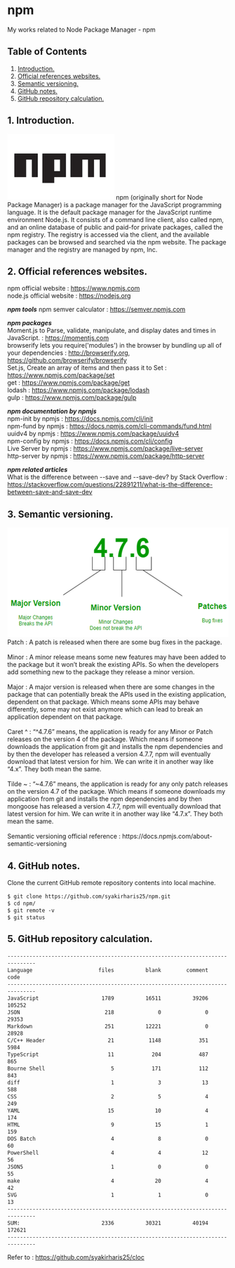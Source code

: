 # npm
My works related to Node Package Manager - npm

## Table of Contents
1. [Introduction.](#introduction)
2. [Official references websites.](#references)
3. [Semantic versioning.](#versioning)
4. [GitHub notes.](#github)
5. [GitHub repository calculation.](#calculation)

<a name="introduction"></a>
## 1. Introduction.
<img src="npm.png" height="150"> 
npm (originally short for Node Package Manager) is a package manager for the JavaScript programming language. It is the default package manager for the JavaScript runtime environment Node.js. It consists of a command line client, also called npm, and an online database of public and paid-for private packages, called the npm registry. The registry is accessed via the client, and the available packages can be browsed and searched via the npm website. The package manager and the registry are managed by npm, Inc.

<a name="references"></a>
## 2. Official references websites. <br />
npm official website : https://www.npmjs.com <br />
node.js official website : https://nodejs.org <br />

**_npm tools_**
npm semver calculator : https://semver.npmjs.com <br />

**_npm packages_** <br />
Moment.js to Parse, validate, manipulate, and display dates and times in JavaScript. : https://momentjs.com <br />
browserify lets you require('modules') in the browser by bundling up all of your dependencies : http://browserify.org, https://github.com/browserify/browserify <br />
Set.js, Create an array of items and then pass it to Set : https://www.npmjs.com/package/set <br />
get : https://www.npmjs.com/package/get <br />
lodash : https://www.npmjs.com/package/lodash <br />
gulp : https://www.npmjs.com/package/gulp <br />

**_npm documentation by npmjs_** <br />
npm-init by npmjs : https://docs.npmjs.com/cli/init <br />
npm-fund by npmjs : https://docs.npmjs.com/cli-commands/fund.html <br />
uuidv4 by npmjs : https://www.npmjs.com/package/uuidv4 <br />
npm-config by npmjs : https://docs.npmjs.com/cli/config <br />
Live Server by npmjs : https://www.npmjs.com/package/live-server <br />
http-server by npmjs : https://www.npmjs.com/package/http-server <br />

**_npm related articles_** <br />
What is the difference between --save and --save-dev? by Stack Overflow : https://stackoverflow.com/questions/22891211/what-is-the-difference-between-save-and-save-dev <br />

<a name="versioning"></a>
## 3. Semantic versioning.
<img src="version.png" height="250"> 
Patch : A patch is released when there are some bug fixes in the package.
<br /><br />
Minor : A minor release means some new features may have been added to the package but it won’t break the existing APIs. So when the developers add something new to the package they release a minor version.
<br /><br />
Major : A major version is released when there are some changes in the package that can potentially break the APIs used in the existing application, dependent on that package. Which means some APIs may behave differently, some may not exist anymore which can lead to break an application dependent on that package.
<br /><br />
Caret ^ : “^4.7.6” means, the application is ready for any Minor or Patch releases on the version 4 of the package. Which means if someone downloads the application from git and installs the npm dependencies and by then the developer has released a version 4.7.7, npm will eventually download that latest version for him. We can write it in another way like “4.x”. They both mean the same.
<br /><br />
Tilde ~ : “~4.7.6” means, the application is ready for any only patch releases on the version 4.7 of the package. Which means if someone downloads my application from git and installs the npm dependencies and by then mongoose has released a version 4.7.7, npm will eventually download that latest version for him. We can write it in another way like “4.7.x”. They both mean the same.
<br /><br />
Semantic versioning official reference : https://docs.npmjs.com/about-semantic-versioning

<a name="github"></a>
## 4. GitHub notes.
Clone the current GitHub remote repository contents into local machine.
```
$ git clone https://github.com/syakirharis25/npm.git
$ cd npm/
$ git remote -v
$ git status
```

<a name="calculation"></a>
## 5. GitHub repository calculation.
```
-------------------------------------------------------------------------------
Language                     files          blank        comment           code
-------------------------------------------------------------------------------
JavaScript                    1789          16511          39206         105252
JSON                           218              0              0          29353
Markdown                       251          12221              0          28928
C/C++ Header                    21           1148            351           5984
TypeScript                      11            204            487            865
Bourne Shell                     5            171            112            843
diff                             1              3             13            588
CSS                              2              5              4            249
YAML                            15             10              4            174
HTML                             9             15              1            159
DOS Batch                        4              8              0             60
PowerShell                       4              4             12             56
JSON5                            1              0              0             55
make                             4             20              4             42
SVG                              1              1              0             13
-------------------------------------------------------------------------------
SUM:                          2336          30321          40194         172621
-------------------------------------------------------------------------------

```
Refer to : https://github.com/syakirharis25/cloc
